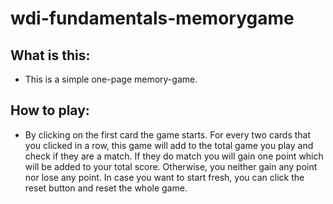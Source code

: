 # wdi-fundamentals-memorygame

## What is this:
* This is a simple one-page memory-game.

## How to play:
* By clicking on the first card the game starts. For every two cards that you clicked in a row, this game will add to the total game you play and check if they are a match. If they do match you will gain one point which will be added to your total score.  Otherwise, you neither gain any point nor lose any point. In case you want to start fresh, you can click the reset button and reset the whole game.

